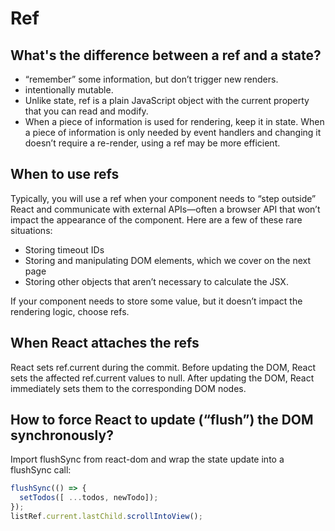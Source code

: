 # Ref

## What's the difference between a ref and a state?

- “remember” some information, but don’t trigger new renders.
- intentionally mutable.
- Unlike state, ref is a plain JavaScript object with the current property that you can read and modify.
- When a piece of information is used for rendering, keep it in state. When a piece of information is only needed by event handlers and changing it doesn’t require a re-render, using a ref may be more efficient.

## When to use refs 

Typically, you will use a ref when your component needs to “step outside” React and communicate with external APIs—often a browser API that won’t impact the appearance of the component. Here are a few of these rare situations:

- Storing timeout IDs
- Storing and manipulating DOM elements, which we cover on the next page
- Storing other objects that aren’t necessary to calculate the JSX.

If your component needs to store some value, but it doesn’t impact the rendering logic, choose refs.

## When React attaches the refs 

React sets ref.current during the commit. Before updating the DOM, React sets the affected ref.current values to null. After updating the DOM, React immediately sets them to the corresponding DOM nodes.

## How to force React to update (“flush”) the DOM synchronously?

Import flushSync from react-dom and wrap the state update into a flushSync call:

```js
flushSync(() => {
  setTodos([ ...todos, newTodo]);
});
listRef.current.lastChild.scrollIntoView();
```